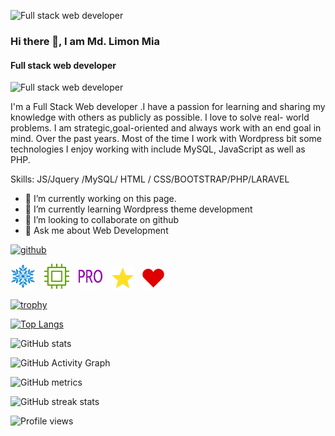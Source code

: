![Full stack web developer](https://scontent.fdac68-1.fna.fbcdn.net/v/t39.30808-6/275287883_706632427160366_3088400903470765934_n.jpg?_nc_cat=103&ccb=1-5&_nc_sid=09cbfe&_nc_eui2=AeFhnDrBB6ozvArv4XhjIAeHTA-Ne2fb8rNMD417Z9vys6iOoxtoycJRiDU53Q9vpc8tQKU_GpEqJG2ihNShMvDA&_nc_ohc=Q4MGBaHlxVoAX-YWQgS&_nc_zt=23&_nc_ht=scontent.fdac68-1.fna&oh=00_AT_7n-oHXJ1KBlKlu_wyviy8gOVlL8jcr3DN3uswoC4NnA&oe=622A838F)

### Hi there 👋, I am Md. Limon Mia
#### Full stack web developer
![Full stack web developer](https://scontent.fdac68-1.fna.fbcdn.net/v/t39.30808-6/275287883_706632427160366_3088400903470765934_n.jpg?_nc_cat=103&ccb=1-5&_nc_sid=09cbfe&_nc_eui2=AeFhnDrBB6ozvArv4XhjIAeHTA-Ne2fb8rNMD417Z9vys6iOoxtoycJRiDU53Q9vpc8tQKU_GpEqJG2ihNShMvDA&_nc_ohc=Q4MGBaHlxVoAX-YWQgS&_nc_zt=23&_nc_ht=scontent.fdac68-1.fna&oh=00_AT_7n-oHXJ1KBlKlu_wyviy8gOVlL8jcr3DN3uswoC4NnA&oe=622A838F)

I'm a Full Stack Web developer .I have a passion for learning and sharing my knowledge with others as publicly as possible.  I love to solve real- world problems. I am strategic,goal-oriented and always work with an end goal in mind. Over the past years. Most of the time I work with Wordpress bit some technologies I enjoy working with include MySQL, JavaScript as well as PHP.

Skills:  JS/Jquery /MySQL/ HTML / CSS/BOOTSTRAP/PHP/LARAVEL

- 🔭 I’m currently working on this page. 
- 🌱 I’m currently learning Wordpress theme development 
- 👯 I’m looking to collaborate on github 
- 💬 Ask me about Web Development 


[<img src='https://cdn.jsdelivr.net/npm/simple-icons@3.0.1/icons/github.svg' alt='github' height='40'>](https://github.com/Limon789)  

<a href='https://archiveprogram.github.com/'><img src='https://raw.githubusercontent.com/acervenky/animated-github-badges/master/assets/acbadge.gif' width='40' height='40'></a> <a href='https://docs.github.com/en/developers'><img src='https://raw.githubusercontent.com/acervenky/animated-github-badges/master/assets/devbadge.gif' width='40' height='40'></a> <a href='https://github.com/pricing'><img src='https://raw.githubusercontent.com/acervenky/animated-github-badges/master/assets/pro.gif' width='40' height='40'></a> <a href='https://stars.github.com/'><img src='https://raw.githubusercontent.com/acervenky/animated-github-badges/master/assets/starbadge.gif' width='35' height='35'></a> <a href='https://docs.github.com/en/github/supporting-the-open-source-community-with-github-sponsors'><img src='https://raw.githubusercontent.com/acervenky/animated-github-badges/master/assets/sponsorbadge.gif' width='35' height='35'></a> 

[![trophy](https://github-profile-trophy.vercel.app/?username=Limon789)](https://github.com/ryo-ma/github-profile-trophy)

[![Top Langs](https://github-readme-stats.vercel.app/api/top-langs/?username=Limon789)](https://github.com/anuraghazra/github-readme-stats)

![GitHub stats](https://github-readme-stats.vercel.app/api?username=Limon789&show_icons=true&count_private=true)  

![GitHub Activity Graph](https://activity-graph.herokuapp.com/graph?username=Limon789)  

![GitHub metrics](https://metrics.lecoq.io/Limon789)  

![GitHub streak stats](https://github-readme-streak-stats.herokuapp.com/?user=Limon789)  

![Profile views](https://gpvc.arturio.dev/Limon789)  
